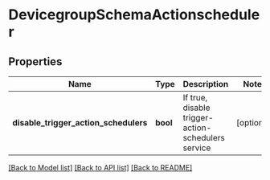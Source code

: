 # DevicegroupSchemaActionscheduler

## Properties
Name | Type | Description | Notes
------------ | ------------- | ------------- | -------------
**disable_trigger_action_schedulers** | **bool** | If true, disable trigger-action-schedulers service | [optional] 

[[Back to Model list]](../README.md#documentation-for-models) [[Back to API list]](../README.md#documentation-for-api-endpoints) [[Back to README]](../README.md)


